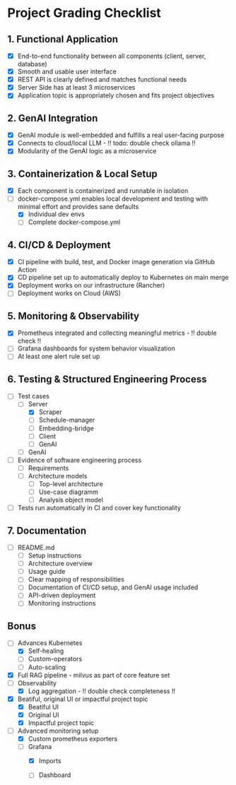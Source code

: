 # Project Grading Checklist

## 1. Functional Application
- [x] End-to-end functionality between all components (client, server, database)
- [x] Smooth and usable user interface
- [x] REST API is clearly defined and matches functional needs
- [x] Server Side has at least 3 microservices
- [x] Application topic is appropriately chosen and fits project objectives

## 2. GenAI Integration
- [x] GenAI module is well-embedded and fulfills a real user-facing purpose
- [x] Connects to cloud/local LLM - !! todo: double check ollama !!
- [x] Modularity of the GenAI logic as a microservice

## 3. Containerization & Local Setup
- [x] Each component is containerized and runnable in isolation
- [ ] docker-compose.yml enables local development and testing with minimal effort and provides sane defaults
  - [x] Individual dev envs
  - [ ] Complete docker-compose.yml

## 4. CI/CD & Deployment
- [x] CI pipeline with build, test, and Docker image generation via GitHub Action
- [x] CD pipeline set up to automatically deploy to Kubernetes on main merge
- [x] Deployment works on our infrastructure (Rancher)
- [ ] Deployment works on Cloud (AWS)

## 5. Monitoring & Observability
- [x] Prometheus integrated and collecting meaningful metrics - !! double check !!
- [ ] Grafana dashboards for system behavior visualization
- [ ] At least one alert rule set up

## 6. Testing & Structured Engineering Process
- [ ] Test cases
  - [ ] Server
    - [x] Scraper
    - [ ] Schedule-manager
    - [ ] Embedding-bridge
    - [ ] Client
    - [ ] GenAI
  - [ ] GenAI
- [ ] Evidence of software engineering process
  - [ ] Requirements
  - [ ] Architecture models
    - [ ] Top-level architecture
    - [ ] Use-case diagramm
    - [ ] Analysis object model
- [ ] Tests run automatically in CI and cover key functionality

## 7. Documentation
- [ ] README.md
  - [ ] Setup instructions
  - [ ] Architecture overview
  - [ ] Usage guide
  - [ ] Clear mapping of responsibilities
  - [ ] Documentation of CI/CD setup, and GenAI usage included
  - [ ] API-driven deployment
  - [ ] Monitoring instructions

## Bonus
- [ ] Advances Kubernetes
  - [x] Self-healing
  - [ ] Custom-operators
  - [ ] Auto-scaling
- [x] Full RAG pipeline - milvus as part of core feature set
- [ ] Observability
  - [x] Log aggregation - !! double check completeness !!
- [x] Beatiful, original UI or impactful project topic
  - [x] Beatiful UI
  - [x] Original UI
  - [x] Impactful project topic
- [ ] Advanced monitoring setup
  - [x] Custom prometheus exporters
  - [ ] Grafana
    - [x] Imports
    - [ ] Dashboard

